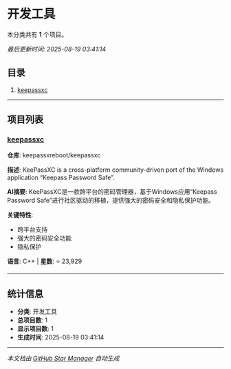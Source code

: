 # 开发工具

本分类共有 **1** 个项目。

*最后更新时间: 2025-08-19 03:41:14*

## 目录

1. [keepassxc](#keepassxc)

---

## 项目列表

### [keepassxc](https://github.com/keepassxreboot/keepassxc)

**仓库**: keepassxreboot/keepassxc

**描述**: KeePassXC is a cross-platform community-driven port of the Windows application “Keepass Password Safe”.

**AI摘要**: KeePassXC是一款跨平台的密码管理器，基于Windows应用“Keepass Password Safe”进行社区驱动的移植，提供强大的密码安全和隐私保护功能。

**关键特性**:
- 跨平台支持
- 强大的密码安全功能
- 隐私保护

**语言**: C++ | **星数**: ⭐ 23,929

---

## 统计信息

- **分类**: 开发工具
- **总项目数**: 1
- **显示项目数**: 1
- **生成时间**: 2025-08-19 03:41:14

---

*本文档由 [GitHub Star Manager](https://github.com/your-username/github-star-manager) 自动生成*
